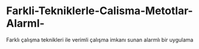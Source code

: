 # Farkli-Tekniklerle-Calisma-Metotlar-Alarml-
Farklı çalışma teknikleri ile verimli çalışma imkanı sunan alarmlı bir uygulama
